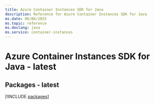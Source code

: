 ```yaml
---
title: Azure Container Instances SDK for Java
description: Reference for Azure Container Instances SDK for Java
ms.date: 06/06/2025
ms.topic: reference
ms.devlang: java
ms.service: container-instances
---
```

# Azure Container Instances SDK for Java - latest
## Packages - latest
[!INCLUDE [packages](container-instances-index.md)]
